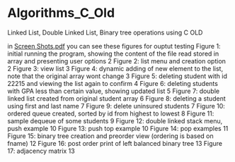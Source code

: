 # Algorithms_C_Old
Linked List, Double Linked List, Binary tree operations using C  OLD

in [Screen Shots.pdf](https://github.com/YasserAlmohammad/Algorithms_C_Old/blob/main/Screen%20Shots.pdf)
you can see these figures for ouptut testing
Figure 1: initial running the program, showing the content of the file read stored in array and presenting user options	2
Figure 2: list menu and creation option	2
Figure 3: view list	3
Figure 4: dynamic adding of new element to the list, note that the original array wont change	3
Figure 5: deleting student with id 22215 and viewing the list again to confirm	4
Figure 6: deleting students with GPA less than certain value, showing updated list	5
Figure 7: double linked list created from original student array	6
Figure 8: deleting a student using first and last name	7
Figure 9: delete uninsured students	7
Figure 10: ordered queue created, sorted by id from highest to lowest	8
Figure 11: sample dequeue of some students	9
Figure 12: double linked stack menu, push example	10
Figure 13: push top example	10
Figure 14: pop examples	11
Figure 15: binary tree creation and preorder view  (ordering is based on fname)	12
Figure 16: post order print of left balanced binary tree	13
Figure 17: adjacency matrix	13
